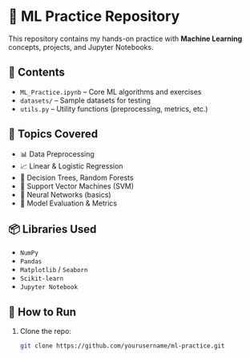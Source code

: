 # 🧠 ML Practice Repository

This repository contains my hands-on practice with **Machine Learning** concepts, projects, and Jupyter Notebooks.

## 📁 Contents

- `ML_Practice.ipynb` – Core ML algorithms and exercises
- `datasets/` – Sample datasets for testing
- `utils.py` – Utility functions (preprocessing, metrics, etc.)

## 🚀 Topics Covered

- 📊 Data Preprocessing
- 📈 Linear & Logistic Regression
- 🌳 Decision Trees, Random Forests
- 🤖 Support Vector Machines (SVM)
- 🧠 Neural Networks (basics)
- 🧪 Model Evaluation & Metrics

## 📦 Libraries Used

- `NumPy`
- `Pandas`
- `Matplotlib` / `Seaborn`
- `Scikit-learn`
- `Jupyter Notebook`

## 🧪 How to Run

1. Clone the repo:
   ```bash
   git clone https://github.com/yourusername/ml-practice.git
